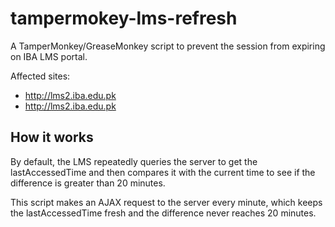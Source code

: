 # tampermokey-lms-refresh

A TamperMonkey/GreaseMonkey script to prevent the session from expiring on IBA LMS portal.

Affected sites:
- http://lms2.iba.edu.pk
- http://lms2.iba.edu.pk

## How it works

By default, the LMS repeatedly queries the server to get the lastAccessedTime and then compares it with the current time to see if the difference is greater than 20 minutes.

This script makes an AJAX request to the server every minute, which keeps the lastAccessedTime fresh and the difference never reaches 20 minutes.
